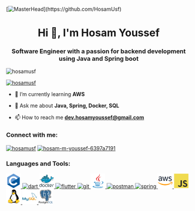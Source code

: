 
[![MasterHead](https://firebasestorage.googleapis.com/v0/b/ecommerce-95160.appspot.com/o/batman-the-dark-knight-movies-wallpaper-f9d0d8ede10a0ddb0697383f7011c68d%20-%20Copy.jpg?alt=media&token=8bf83d64-2b84-4917-abe8-eb70e7908aea&_gl=1*9kd65l*_ga*MTEwMjcyODExMi4xNjg2MDEzNDY0*_ga_CW55HF8NVT*MTY4NjE4NDA2My4yLjEuMTY4NjE4NDEzMy4wLjAuMA..)](https://github.com/HosamUsf)

<h1 align="center">Hi 👋, I'm Hosam Youssef</h1>
<h3 align="center">Software Engineer with a passion for backend‬ ‭development using Java and Spring boot</h3>

<p align="left"> <img src="https://komarev.com/ghpvc/?username=hosamusf&label=Profile%20views&color=0e75b6&style=flat" alt="hosamusf" /> </p>

<p align="left"> <a href="https://twitter.com/hosamusf" target="blank"><img src="https://img.shields.io/twitter/follow/hosamusf?logo=twitter&style=for-the-badge" alt="hosamusf" /></a> </p>







- 🌱 I’m currently learning **AWS**

- 💬 Ask me about **Java, Spring, Docker, SQL**

- 📫 How to reach me **dev.hosamyoussef@gmail.com**

<h3 align="left">Connect with me:</h3>
<p align="left">
<a href="https://twitter.com/hosamusf" target="blank"><img align="center" src="https://raw.githubusercontent.com/rahuldkjain/github-profile-readme-generator/master/src/images/icons/Social/twitter.svg" alt="hosamusf" height="30" width="40" /></a>
<a href="https://www.linkedin.com/in/hosammohamed/" target="blank"><img align="center" src="https://raw.githubusercontent.com/rahuldkjain/github-profile-readme-generator/master/src/images/icons/Social/linked-in-alt.svg" alt="hosam-m-youssef-6397a7191" height="30" width="40" /></a>
</p>

<h3 align="left">Languages and Tools:</h3>
<p align="left"> <a href="https://www.cprogramming.com/" target="_blank" rel="noreferrer"> <img src="https://raw.githubusercontent.com/devicons/devicon/master/icons/c/c-original.svg" alt="c" width="40" height="40"/> </a> <a href="https://dart.dev" target="_blank" rel="noreferrer"> <img src="https://www.vectorlogo.zone/logos/dartlang/dartlang-icon.svg" alt="dart" width="40" height="40"/> </a> <a href="https://www.docker.com/" target="_blank" rel="noreferrer"> <img src="https://raw.githubusercontent.com/devicons/devicon/master/icons/docker/docker-original-wordmark.svg" alt="docker" width="40" height="40"/> </a> <a href="https://flutter.dev" target="_blank" rel="noreferrer"> <img src="https://www.vectorlogo.zone/logos/flutterio/flutterio-icon.svg" alt="flutter" width="40" height="40"/> </a> <a href="https://git-scm.com/" target="_blank" rel="noreferrer"> <img src="https://www.vectorlogo.zone/logos/git-scm/git-scm-icon.svg" alt="git" width="40" height="40"/> </a> <a href="https://www.java.com" target="_blank" rel="noreferrer"> <img src="https://raw.githubusercontent.com/devicons/devicon/master/icons/java/java-original.svg" alt="java" width="40" height="40"/> </a><a href="https://postman.com" target="_blank" rel="noreferrer"> <img src="https://www.vectorlogo.zone/logos/getpostman/getpostman-icon.svg" alt="postman" width="40" height="40"/> </a> <a href="https://spring.io/" target="_blank" rel="noreferrer"> <img src="https://www.vectorlogo.zone/logos/springio/springio-icon.svg" alt="spring" width="40" height="40"/> </a> <a href="https://aws.amazon.com" target="_blank" rel="noreferrer"> <img src="https://raw.githubusercontent.com/devicons/devicon/master/icons/amazonwebservices/amazonwebservices-original-wordmark.svg" alt="aws" width="40" height="40"/> </a> <a href="https://developer.mozilla.org/en-US/docs/Web/JavaScript" target="_blank" rel="noreferrer"> <img src="https://raw.githubusercontent.com/devicons/devicon/master/icons/javascript/javascript-original.svg" alt="javascript" width="40" height="40"/> </a> <a href="https://www.linux.org/" target="_blank" rel="noreferrer"> <img src="https://raw.githubusercontent.com/devicons/devicon/master/icons/linux/linux-original.svg" alt="linux" width="40" height="40"/> </a> <a href="https://www.mysql.com/" target="_blank" rel="noreferrer"> <img src="https://raw.githubusercontent.com/devicons/devicon/master/icons/mysql/mysql-original-wordmark.svg" alt="mysql" width="40" height="40"/> </a> <a href="https://www.postgresql.org" target="_blank" rel="noreferrer"> <img src="https://raw.githubusercontent.com/devicons/devicon/master/icons/postgresql/postgresql-original-wordmark.svg" alt="postgresql" width="40" height="40"/> </p>

